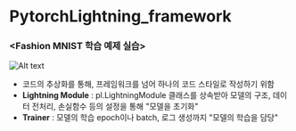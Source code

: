 # PytorchLightning_framework
### <Fashion MNIST 학습 예제 실습>

![Alt text](image-1.png)

- 코드의 추상화를 통해, 프레임워크를 넘어 하나의 코드 스타일로 작성하기 위함
- **Lightning Module** : pl.LightningModule 클래스를 상속받아 모델의 구조, 데이터 전처리, 손실함수 등의 설정을 통해 "모델을 초기화"
- **Trainer** : 모델의 학습 epoch이나 batch, 로그 생성까지 "모델의 학습을 담당"

